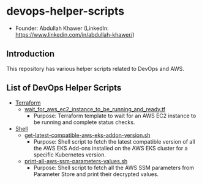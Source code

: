 # devops-helper-scripts

- Founder: Abdullah Khawer (LinkedIn: https://www.linkedin.com/in/abdullah-khawer/)

## Introduction

This repository has various helper scripts related to DevOps and AWS.

## List of DevOps Helper Scripts

* [Terraform](./terraform)
  * [wait_for_aws_ec2_instance_to_be_running_and_ready.tf](./terraform/wait_for_aws_ec2_instance_to_be_running_and_ready.tf)
    * Purpose: Terraform template to wait for an AWS EC2 instance to be running and complete status checks.
* [Shell](./shell)
  * [get-latest-compatible-aws-eks-addon-version.sh](./shell/get-latest-compatible-aws-eks-addon-version.sh)
    * Purpose: Shell script to fetch the latest compatible version of all the AWS EKS Add-ons installed on the AWS EKS cluster for a specific Kubernetes version.
  * [print-all-aws-ssm-parameters-values.sh](./shell/print-all-aws-ssm-parameters-values.sh)
    * Purpose: Shell script to fetch all the AWS SSM parameters from Parameter Store and print their decrypted values.
